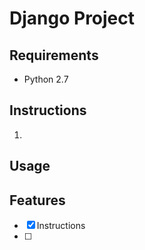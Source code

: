 # Django Project 

## Requirements
* Python 2.7

## Instructions
1. 
## Usage

## Features 
- [x] Instructions 
- [ ]

